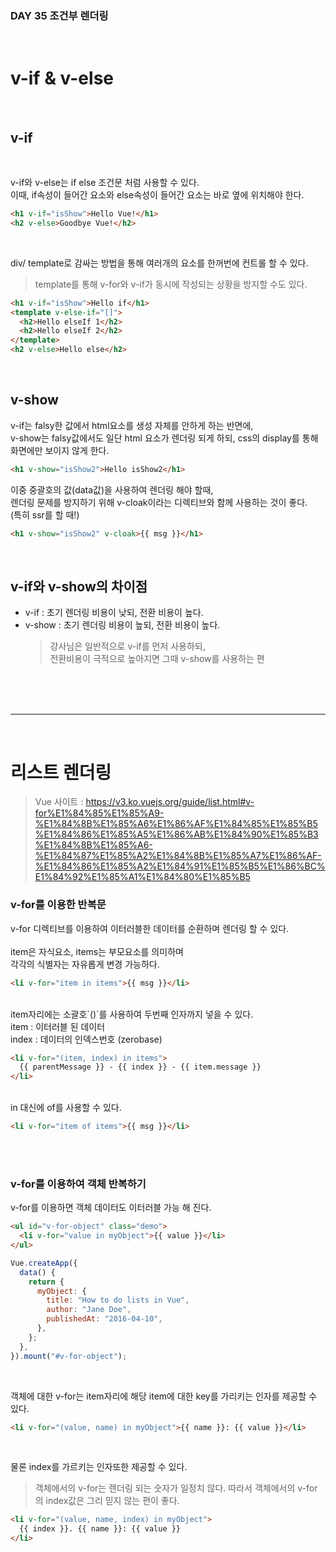### DAY 35 조건부 렌더링

<br>

# v-if & v-else

<br>

## v-if

<br>

v-if와 v-else는 if else 조건문 처럼 사용할 수 있다.<br>
이때, if속성이 들어간 요소와 else속성이 들어간 요소는 바로 옆에 위치해야 한다.

```html
<h1 v-if="isShow">Hello Vue!</h1>
<h2 v-else>Goodbye Vue!</h2>
```

<br>

div/ template로 감싸는 방법을 통해 여러개의 요소를 한꺼번에 컨트롤 할 수 있다.

> template를 통해 v-for와 v-if가 동시에 작성되는 상황을 방지할 수도 있다.

```html
<h1 v-if="isShow">Hello if</h1>
<template v-else-if="[]">
  <h2>Hello elseIf 1</h2>
  <h2>Hello elseIf 2</h2>
</template>
<h2 v-else>Hello else</h2>
```

<br>

## v-show

v-if는 falsy한 값에서 html요소를 생성 자체를 안하게 하는 반면에,<br>
v-show는 falsy값에서도 일단 html 요소가 렌더링 되게 하되, css의 display를 통해 화면에만 보이지 않게 한다.

```html
<h1 v-show="isShow2">Hello isShow2</h1>
```

이중 중괄호의 값(data값)을 사용하여 렌더링 해야 할때,<br>
렌더링 문제를 방지하기 위해 v-cloak이라는 디렉티브와 함께 사용하는 것이 좋다.<br>
(특히 ssr를 할 때!)

```html
<h1 v-show="isShow2" v-cloak>{{ msg }}</h1>
```

<br>

## v-if와 v-show의 차이점

- v-if : 초기 렌더링 비용이 낮되, 전환 비용이 높다.
- v-show : 초기 렌더링 비용이 높되, 전환 비용이 높다.
  > 강사님은 일반적으로 v-if를 먼저 사용하되,<br>
  > 전환비용이 극적으로 높아지면 그때 v-show를 사용하는 편

<br>
<br>
<br>

---

<br>

# 리스트 렌더링

> Vue 사이트 :
> https://v3.ko.vuejs.org/guide/list.html#v-for%E1%84%85%E1%85%A9-%E1%84%8B%E1%85%A6%E1%86%AF%E1%84%85%E1%85%B5%E1%84%86%E1%85%A5%E1%86%AB%E1%84%90%E1%85%B3%E1%84%8B%E1%85%A6-%E1%84%87%E1%85%A2%E1%84%8B%E1%85%A7%E1%86%AF-%E1%84%86%E1%85%A2%E1%84%91%E1%85%B5%E1%86%BC%E1%84%92%E1%85%A1%E1%84%80%E1%85%B5

### v-for를 이용한 반복문

v-for 디렉티브를 이용하여 이터러블한 데이터를 순환하며 렌더링 할 수 있다.
<br>
<br>
item은 자식요소, items는 부모요소를 의미하며<br>
각각의 식별자는 자유롭게 변경 가능하다.

```html
<li v-for="item in items">{{ msg }}</li>
```

<br>
item자리에는 소괄호`()`를 사용하여 두번째 인자까지 넣을 수 있다.<br>
item : 이터러블 된 데이터<br>
index : 데이터의 인덱스번호 (zerobase)

```html
<li v-for="(item, index) in items">
  {{ parentMessage }} - {{ index }} - {{ item.message }}
</li>
```

<br>
in 대신에 of를 사용할 수 있다.

```html
<li v-for="item of items">{{ msg }}</li>
```

<br>
<br>

### v-for를 이용하여 객체 반복하기

v-for를 이용하면 객체 데이터도 이터러블 가능 해 진다.

```html
<ul id="v-for-object" class="demo">
  <li v-for="value in myObject">{{ value }}</li>
</ul>
```

```js
Vue.createApp({
  data() {
    return {
      myObject: {
        title: "How to do lists in Vue",
        author: "Jane Doe",
        publishedAt: "2016-04-10",
      },
    };
  },
}).mount("#v-for-object");
```

<br>

객체에 대한 v-for는 item자리에 해당 item에 대한 key를 가리키는 인자를 제공할 수 있다.

```html
<li v-for="(value, name) in myObject">{{ name }}: {{ value }}</li>
```
<br>

물론 index를 가르키는 인자또한 제공할 수 있다.
>객체에서의 v-for는 렌더링 되는 숫자가 일정치 않다.
따라서 객체에서의 v-for의 index값은 그리 믿지 않는 편이 좋다.

```html
<li v-for="(value, name, index) in myObject">
  {{ index }}. {{ name }}: {{ value }}
</li>
```